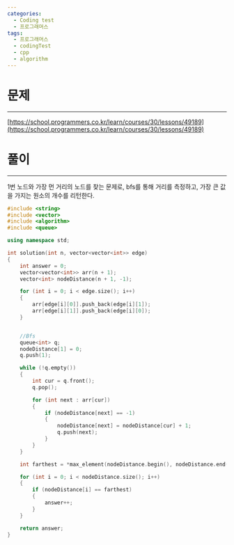 ```yaml
---
categories:
  - Coding test
  - 프로그래머스
tags:
  - 프로그래머스
  - codingTest
  - cpp
  - algorithm
---
```

# 문제
___

[https://school.programmers.co.kr/learn/courses/30/lessons/49189](https://school.programmers.co.kr/learn/courses/30/lessons/49189)

# 풀이
___

1번 노드와 가장 먼 거리의 노드를 찾는 문제로, bfs를 통해 거리를 측정하고, 가장 큰 값을 가지는 원소의 개수를 리턴한다.

```c++
#include <string>
#include <vector>
#include <algorithm>
#include <queue>

using namespace std;

int solution(int n, vector<vector<int>> edge)
{
    int answer = 0;
    vector<vector<int>> arr(n + 1);
    vector<int> nodeDistance(n + 1, -1);

    for (int i = 0; i < edge.size(); i++)
    {
        arr[edge[i][0]].push_back(edge[i][1]);
        arr[edge[i][1]].push_back(edge[i][0]);
    }


    //Bfs
    queue<int> q;
    nodeDistance[1] = 0;
    q.push(1);

    while (!q.empty())
    {
        int cur = q.front();
        q.pop();

        for (int next : arr[cur])
        {
            if (nodeDistance[next] == -1)
            {
                nodeDistance[next] = nodeDistance[cur] + 1;
                q.push(next);
            }
        }
    }

    int farthest = *max_element(nodeDistance.begin(), nodeDistance.end());

    for (int i = 0; i < nodeDistance.size(); i++)
    {
        if (nodeDistance[i] == farthest)
        {
            answer++;
        }
    }

    return answer;
}

```